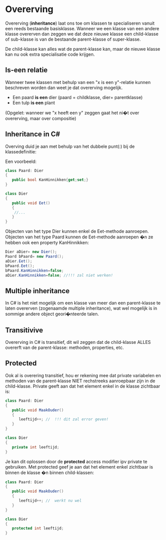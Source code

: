 # Overerving

Overerving (**inheritance**) laat ons toe om klassen te specialiseren vanuit een reeds bestaande basisklasse. Wanneer we een klasse van een andere klasse overerven dan zeggen we dat deze nieuwe klasse een child-klasse of sub-klasse is van de bestaande parent-klasse of super-klasse.

De child-klasse kan alles wat de parent-klasse kan, maar de nieuwe klasse kan nu ook extra specialisatie code krijgen.

## Is-een relatie
Wanneer twee klassen met behulp van een "x is een y"-relatie kunnen beschreven worden dan weet je dat overerving mogelijk.

* Een paard **is een** dier (paard = childklasse, dier= parentklasse)
* Een tulp **is een** plant

(Opgelet: wanneer we "x heeft een y" zeggen gaat het ni�t over overerving, maar over compositie)

## Inheritance in C#
Overving duid je aan met behulp van het dubbele punt(:)  bij de klassedefinitie:

Een voorbeeld:
```csharp
class Paard: Dier
{
   public bool KanHinnikken{get;set;}
}

class Dier
{
   public void Eet()
   {
    //...
   }
}
```

Objecten van het type Dier kunnen enkel de Eet-methode aanroepen. Objecten van het type Paard kunnen de Eet-methode aanroepen �n ze hebben ook een property KanHinnikken:
```csharp
Dier aDier= new Dier();
Paard bPaard= new Paard();
aDier.Eet();
bPaard.Eet();
bPaard.KanHinnikken=false;
aDier.KanHinnikken=false; //!!! zal niet werken!
```

## Multiple inheritance
In C# is het niet mogelijk om een klasse van meer dan een parent-klasse te laten overerven (zogenaamde multiple inheritance), wat wel mogelijk is in sommige andere object geori�nteerde talen.

## Transitivive
Overerving in C# is transitief, dit wil zeggen dat de child-klasse ALLES overerft van de parent-klasse: methoden, properties, etc.

## Protected
Ook al is overering transitief, hou er rekening mee dat private variabelen en methoden van de parent-klasse NIET rechstreeks aanroepbaar zijn in de child-klasse. Private geeft aan dat het element enkel in de klasse zichtbaar is:
```csharp
class Paard: Dier
{
   public void MaakOuder()
   { 
      leeftijd++; //  !!! dit zal error geven!
   }
}

class Dier
{
   private int leeftijd;
}
```

Je kan dit oplossen door de **protected** access modifier ipv private te gebruiken. Met protected geef je aan dat het element enkel zichtbaar is binnen de klasse �n binnen child-klassen:

```csharp
class Paard: Dier
{
   public void MaakOuder()
   { 
      leeftijd++; //  werkt nu wel
   }
}

class Dier
{
   protected int leeftijd;
}
```

